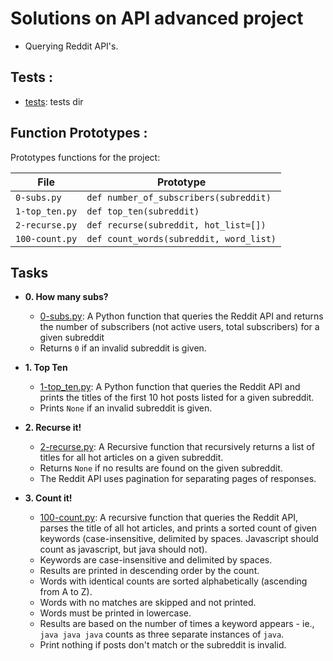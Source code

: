 # Solutions on API advanced project

- Querying Reddit API's.

## Tests :

* [tests](./tests): tests dir

## Function Prototypes :

Prototypes functions for the project:

| File           | Prototype                               |
| -------------- | --------------------------------------- |
| `0-subs.py`    | `def number_of_subscribers(subreddit)`  |
| `1-top_ten.py` | `def top_ten(subreddit)`                |
| `2-recurse.py` | `def recurse(subreddit, hot_list=[])`   |
| `100-count.py` | `def count_words(subreddit, word_list)` |

## Tasks 

* **0. How many subs?**
  * [0-subs.py](./0-subs.py): A Python function that queries the Reddit API and returns the number of subscribers (not active users, total subscribers) for a given subreddit
  * Returns `0` if an invalid subreddit is given.

* **1. Top Ten**
  * [1-top_ten.py](./1-top_ten.py): A Python function that queries the Reddit API and prints the titles of the first 10 hot posts listed for a given subreddit.
  * Prints `None` if an invalid subreddit is given.

* **2. Recurse it!**
  * [2-recurse.py](./2-recurse.py): A Recursive function that recursively returns a
  list of titles for all hot articles on a given subreddit.
  * Returns `None` if no results are found on the given subreddit.
  * The Reddit API uses pagination for separating pages of responses.

* **3. Count it!**
  * [100-count.py](./100-count.py): A recursive function that queries the Reddit API, parses the title of all hot articles, and prints a sorted count of given keywords (case-insensitive, delimited by spaces. Javascript should count as javascript, but java should not).
  * Keywords are case-insensitive and delimited by spaces.
  * Results are printed in descending order by the count.
  * Words with identical counts are sorted alphabetically (ascending from A to Z).
  * Words with no matches are skipped and not printed.
  * Words must be printed in lowercase.
  * Results are based on the number of times a keyword appears - ie.,
  `java java java` counts as three separate instances of `java`.
  * Print nothing if posts don't match or the subreddit is invalid.

